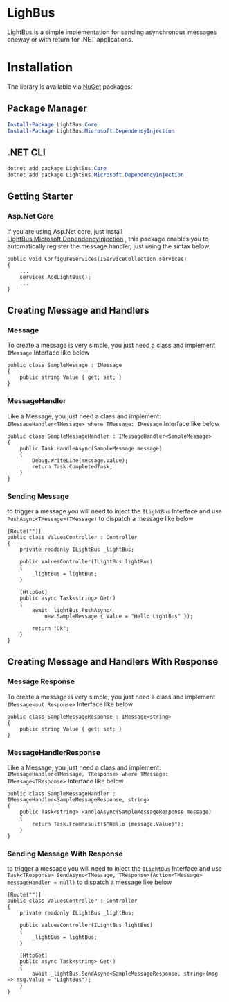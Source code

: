 LighBus
=======

LightBus is a simple implementation for sending asynchronous messages oneway or with return for .NET applications.

# Installation

The library is available via [NuGet](https://www.nuget.org/packages?q=LightBus.Core) packages:

## Package Manager

```powershell
Install-Package LightBus.Core
Install-Package LightBus.Microsoft.DependencyInjection
```

## .NET CLI

```powershell
dotnet add package LightBus.Core
dotnet add package LightBus.Microsoft.DependencyInjection
```

## Getting Starter

### Asp.Net Core

If you are using Asp.Net core, just install [LightBus.Microsoft.DependencyInjection](https://www.nuget.org/packages/LightBus.Microsoft.DependencyInjection/)
, this package enables you to automatically register the message handler,
just using the sintax below.

```Csharp
public void ConfigureServices(IServiceCollection services)
{
    ...
    services.AddLightBus();
    ...
}
```

## Creating Message and Handlers

### Message

To create a message is very simple, you just need a class and implement ```IMessage``` Interface like below

```CSharp
public class SampleMessage : IMessage
{
    public string Value { get; set; }
}
```

### MessageHandler

Like a Message, you just need a class and implement: ```IMessageHandler<TMessage> where TMessage: IMessage``` Interface like below

```CSharp
public class SampleMessageHandler : IMessageHandler<SampleMessage>
{
    public Task HandleAsync(SampleMessage message)
    {
        Debug.WriteLine(message.Value);
        return Task.CompletedTask;
    }
}
```

### Sending Message

to trigger a message you will need to inject the ```ILightBus``` Interface and use ```PushAsync<TMessage>(TMessage)``` to dispatch a message like below

```CSharp
[Route("")]
public class ValuesController : Controller
{
    private readonly ILightBus _lightBus;

    public ValuesController(ILightBus lightBus)
    {
        _lightBus = lightBus;
    }

    [HttpGet]
    public async Task<string> Get()
    {
        await _lightBus.PushAsync(
            new SampleMessage { Value = "Hello LightBus" });

        return "Ok";
    }
}
```

## Creating Message and Handlers With Response

### Message Response

To create a message is very simple, you just need a class and implement ```IMessage<out Response>``` Interface like below

```CSharp
public class SampleMessageResponse : IMessage<string>
{
    public string Value { get; set; }
}
```

### MessageHandlerResponse

Like a Message, you just need a class and implement: ```IMessageHandler<TMessage, TResponse> where TMessage: IMessage<TResponse>``` Interface like below

```CSharp
public class SampleMessageHandler : IMessageHandler<SampleMessageResponse, string>
{
    public Task<string> HandleAsync(SampleMessageResponse message)
    {
        return Task.FromResult($"Hello {message.Value}");
    }
}
```

### Sending Message With Response

to trigger a message you will need to inject the ```ILightBus``` Interface and use ```Task<TResponse> SendAsync<TMessage, TResponse>(Action<TMessage> messageHandler = null)``` to dispatch a message like below

```CSharp
[Route("")]
public class ValuesController : Controller
{
    private readonly ILightBus _lightBus;

    public ValuesController(ILightBus lightBus)
    {
        _lightBus = lightBus;
    }

    [HttpGet]
    public async Task<string> Get()
    {
        await _lightBus.SendAsync<SampleMessageResponse, string>(msg => msg.Value = "LightBus");
    }
}
```
